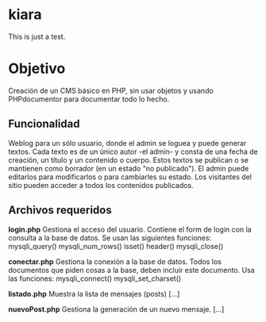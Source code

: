 kiara
=====

This is just a test.

Objetivo
========
Creación de un CMS básico en PHP, sin usar objetos y usando PHPdocumentor para documentar todo lo hecho.

Funcionalidad
-------------
Weblog para un sólo usuario, donde el admin se loguea y puede generar textos.
Cada texto es de un único autor -el admin- y consta de una fecha de creación, un título y un contenido o cuerpo.
Estos textos se publican o se mantienen como borrador (en un estado "no publicado").
El admin puede editarlos para modificarlos o para cambiarles su estado.
Los visitantes del sitio pueden acceder a todos los contenidos publicados.

Archivos requeridos
-------------------

**login.php**
Gestiona el acceso del usuario. Contiene el form de login con la consulta a la base de datos. Se usan las siguientes funciones:
mysqli_query()
mysqli_num_rows()
isset()
header()
mysqli_close()

**conectar.php**
Gestiona la conexión a la base de datos. Todos los documentos que piden cosas a la base, deben incluír este documento. Usa las funciones:
mysqli_connect()
mysqli_set_charset()

**listado.php**
Muestra la lista de mensajes (posts) [...]

**nuevoPost.php**
Gestiona la generación de un nuevo mensaje. [...]